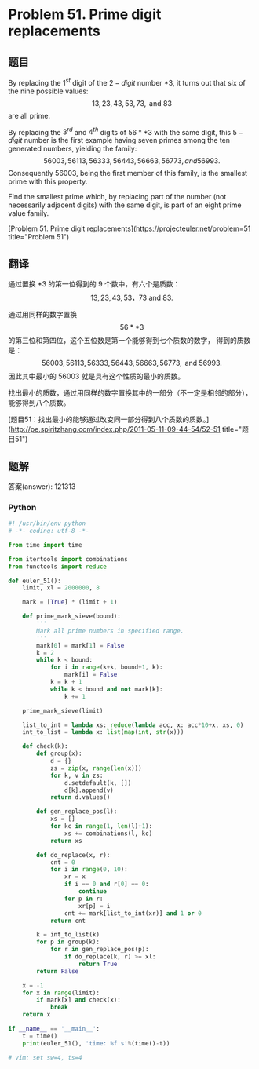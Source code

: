 Problem 51. Prime digit replacements
========================================

## 题目

By replacing the $1^{st}$ digit of the $2-digit$ number $*3$, it turns out that six of the nine possible values: $$13, 23, 43, 53, 73, \textrm{ and } 83$$ are all prime.

By replacing the $3^{rd}$ and $4^{th}$ digits of $56**3$ with the same digit, this $5-digit$ number is the first example having seven primes among the ten generated numbers, yielding the family: $$56003, 56113, 56333, 56443, 56663, 56773, and 56993.$$
Consequently $56003$, being the first member of this family, is the smallest prime with this property.

Find the smallest prime which, by replacing part of the number (not necessarily adjacent digits) with the same digit, is part of an eight prime value family.

[Problem 51. Prime digit replacements](https://projecteuler.net/problem=51 title="Problem 51")

## 翻译

通过置换 $*3$ 的第一位得到的 $9$ 个数中，有六个是质数：$$13,23,43,53，73 \textrm{ and } 83.$$

通过用同样的数字置换 $$56**3$$ 的第三位和第四位，这个五位数是第一个能够得到七个质数的数字，
得到的质数是：$$56003, 56113, 56333, 56443, 56663, 56773, \textrm{ and }56993.$$
因此其中最小的 $56003$ 就是具有这个性质的最小的质数。

找出最小的质数，通过用同样的数字置换其中的一部分（不一定是相邻的部分），能够得到八个质数。

[题目51：找出最小的能够通过改变同一部分得到八个质数的质数。](http://pe.spiritzhang.com/index.php/2011-05-11-09-44-54/52-51 title="题目51")

## 题解

答案(answer): 121313

### Python

~~~python
#! /usr/bin/env python
# -*- coding: utf-8 -*-

from time import time

from itertools import combinations
from functools import reduce

def euler_51():
    limit, xl = 2000000, 8

    mark = [True] * (limit + 1)

    def prime_mark_sieve(bound):
        '''
        Mark all prime numbers in specified range.
        '''
        mark[0] = mark[1] = False
        k = 2
        while k < bound:
            for i in range(k+k, bound+1, k):
                mark[i] = False
            k = k + 1
            while k < bound and not mark[k]:
                k += 1

    prime_mark_sieve(limit)

    list_to_int = lambda xs: reduce(lambda acc, x: acc*10+x, xs, 0)
    int_to_list = lambda x: list(map(int, str(x)))

    def check(k):
        def group(x):
            d = {}
            zs = zip(x, range(len(x)))
            for k, v in zs:
                d.setdefault(k, [])
                d[k].append(v)
            return d.values()

        def gen_replace_pos(l):
            xs = []
            for kc in range(1, len(l)+1):
                xs += combinations(l, kc)
            return xs

        def do_replace(x, r):
            cnt = 0
            for i in range(0, 10):
                xr = x
                if i == 0 and r[0] == 0:
                    continue
                for p in r:
                    xr[p] = i
                cnt += mark[list_to_int(xr)] and 1 or 0
            return cnt

        k = int_to_list(k)
        for p in group(k):
            for r in gen_replace_pos(p):
                if do_replace(k, r) >= xl:
                    return True
        return False

    x = -1
    for x in range(limit):
        if mark[x] and check(x):
            break
    return x

if __name__ == '__main__':
    t = time()
    print(euler_51(), 'time: %f s'%(time()-t))

# vim: set sw=4, ts=4
~~~
